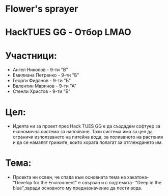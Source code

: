 # Flower's sprayer

# HackTUES GG - Отбор LMAO

# Участници:
* Ангел Николов - 9-ти "В"
* Емилиана Петренко - 9-ти "Б"
* Георги Фиданов - 9-ти "Б"
* Валентин Маринов - 9-ти "А"
* Стенли Христов - 9-ти "Б"

# Цел:
- Идеята ни за проект през Hack TUES GG е да създадем софтуер за економична система за напояване.
Тази система има за цел да ограничи използването на питейна вода, за поливането на растения
и да се намалят грижите, които хората полагат за отглеждането им.

# Тема:
- Проекта ни освен, че спада към основната тема на хакатона- "Develop for the Environment"
е свързан и с подтемата- "Deep in the blue",заради основното му предназначение да пести вода.
